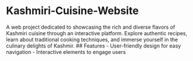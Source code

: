 # Kashmiri-Cuisine-Website
A web project dedicated to showcasing the rich and diverse flavors of Kashmiri cuisine through an interactive platform. Explore authentic recipes, learn about traditional cooking techniques, and immerse yourself in the culinary delights of Kashmir.  ## Features - User-friendly design for easy navigation - Interactive elements to engage users

